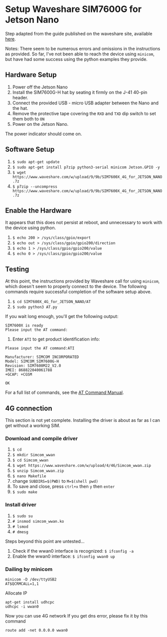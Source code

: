 # Setup Waveshare SIM7600G for Jetson Nano

Step adapted from the guide published on the waveshare site, available [here](https://www.waveshare.com/wiki/SIM7600G-H_4G_for_Jetson_Nano).

Notes: There seem to be numerous errors and omissions in the instructions as provided. So far, I've not been able to reach the device using `minicom`, but have had some success using the python examples they provide.

## Hardware Setup

1. Power off the Jetson Nano
1. Install the SIM7600G-H hat by seating it firmly on the J-41 40-pin header.
1. Connect the provided USB - micro USB adapter between the Nano and the hat.
1. Remove the protective tape covering the `RXD` and `TXD` dip switch to set them both to `ON`
1. Power on the Jetson Nano.

The power indicator should come on.

## Software Setup

1. `$ sudo apt-get update`
1. `$ sudo apt-get install p7zip python3-serial minicom Jetson.GPIO -y`
1. `$ wget https://www.waveshare.com/w/upload/9/9b/SIM7600X_4G_for_JETSON_NANO.7z`
1. `$ p7zip --uncompress https://www.waveshare.com/w/upload/9/9b/SIM7600X_4G_for_JETSON_NANO.7z`

## Enable the Hardware

It appears that this does not persist at reboot, and unnecessary to work with the device using python. 

1. `$ echo 200 > /sys/class/gpio/export`
1. `$ echo out > /sys/class/gpio/gpio200/direction`
1. `$ echo 1 > /sys/class/gpio/gpio200/value`
1. `$ echo 0 > /sys/class/gpio/gpio200/value`

## Testing

At this point, the instructions provided by Waveshare call for using `minicom`, which doesn't seem to properly connect to the device. The following commands require successful completion of the software setup above.

1. `$ cd SIM7600X_4G_for_JETSON_NANO/AT`
1. `$ sudo python3 AT.py`

If you wait long enough, you'll get the following output:

```
SIM7600X is ready
Please input the AT command:
```

1. Enter `ATI` to get product identification info:

```
Please input the AT command:ATI

Manufacturer: SIMCOM INCORPORATED
Model: SIMCOM_SIM7600G-H
Revision: SIM7600M22_V2.0
IMEI: 868822040061788
+GCAP: +CGSM

OK
```

For a full list of commands, see the [AT Command Manual](https://www.waveshare.com/w/upload/5/54/SIM7500_SIM7600_Series_AT_Command_Manual_V1.08.pdf).

## 4G connection

This section is not yet complete. Installing the driver is about as far as I can get without a working SIM.

### Download and compile driver

1. `$ cd`
1. `$ mkdir Simcom_wwan`
1. `$ cd Simcom_wwan`
1. `$ wget https://www.waveshare.com/w/upload/4/46/Simcom_wwan.zip`
1. `$ unzip Simcom_wwan.zip`
1. `$ nano Makefile`
1. change `SUBDIRS=$(PWD)` to `M=$(shell pwd)`
1. To save and close, press `ctrl+x` then `y` then `enter`
1. `$ sudo make`

### Install driver

1. `$ sudo su`
1. `# insmod simcom_wwan.ko`
1. `# lsmod`
1. `# dmesg`

Steps beyond this point are untested...

1. Check if the wwan0 interface is recognized: `$ ifconfig -a`
1. Enable the wwan0 interface: `$ ifconfig wwan0 up`


### Dailing by minicom

```
minicom -D /dev/ttyUSB2
AT$QCRMCALL=1,1
```

Allocate IP

```
apt-get install udhcpc
udhcpc -i wwan0

```

Now you can use 4G network
If you get dns error, please fix it by this command

```
route add -net 0.0.0.0 wwan0
```

